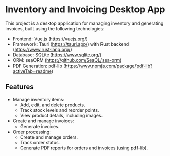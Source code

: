 # Inventory and Invoicing Desktop App

This project is a desktop application for managing inventory and generating invoices, built using the following technologies:

- Frontend: Vue.js (https://vuejs.org/)
- Framework: Tauri (https://tauri.app/) with Rust backend (https://www.rust-lang.org/)
- Database: SQLite (https://www.sqlite.org/)
- ORM: seaORM (https://github.com/SeaQL/sea-orm)
- PDF Generation: pdf-lib (https://www.npmjs.com/package/pdf-lib?activeTab=readme)

## Features

- Manage inventory items:
  - Add, edit, and delete products.
  - Track stock levels and reorder points.
  - View product details, including images.
- Create and manage invoices:
  - Generate invoices.
- Order processing:
  - Create and manage orders.
  - Track order status.
  - Generate PDF reports for orders and invoices (using pdf-lib).
